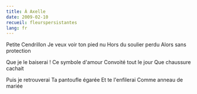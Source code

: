 ```yaml
---
title: À Axelle
date: 2009-02-10
recueil: fleurspersistantes
lang: fr
---
```


Petite Cendrillon
Je veux voir ton pied nu
Hors du soulier perdu
Alors sans protection

Que je le baiserai !
Ce symbole d'amour
Convoité tout le jour
Que chaussure cachait

Puis je retrouverai
Ta pantoufle égarée
Et te l'enfilerai
Comme anneau de mariée
